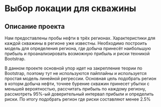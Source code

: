 # Выбор локации для скважины
## Описание проекта

Нам предоставлены пробы нефти в трёх регионах. Характеристики для каждой скважины в регионе уже известны. Необходимо построить модель для определения региона, где добыча принесёт наибольшую прибыль и проанализировать возможную прибыль и риски техникой Bootstrap.

В данном проекте основной упор идет на закрепление теории по Bootstrap, поэтому тут не используются пайплайны и используется простая модель линейной регрессии. Основная цель подобрать регион в которм добыча нефти, точнее бурение скважин принесет убытки с меньшей вероятностью, рассчитать прибыль по каждому региону, рассмотреть 95%-ый доверительный интервал прибыли и определить риски. По итогу подобрать регион где риски составляют менее 2.5%
